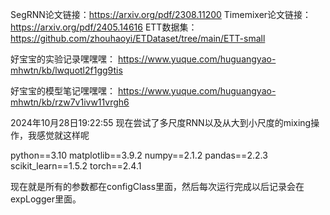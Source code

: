 SegRNN论文链接：https://arxiv.org/pdf/2308.11200
Timemixer论文链接：https://arxiv.org/pdf/2405.14616
ETT数据集：https://github.com/zhouhaoyi/ETDataset/tree/main/ETT-small

好宝宝的实验记录嘿嘿嘿：
https://www.yuque.com/huguangyao-mhwtn/kb/lwquotl2f1gg9tis

好宝宝的模型笔记嘿嘿嘿：
https://www.yuque.com/huguangyao-mhwtn/kb/rzw7v1ivw11vrgh6

2024年10月28日19:22:55 现在尝试了多尺度RNN以及从大到小尺度的mixing操作，我感觉就这样呢


python==3.10
matplotlib==3.9.2
numpy==2.1.2
pandas==2.2.3
scikit_learn==1.5.2
torch==2.4.1

现在就是所有的参数都在configClass里面，然后每次运行完成以后记录会在expLogger里面。